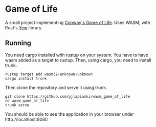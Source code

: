 # Game of Life

A small project implementing [Conway's Game of Life](https://en.wikipedia.org/wiki/Conway's_Game_of_Life).
Uses WASM, with Rust's [Yew](https://yew.rs) library.

## Running

You need cargo installed with rustup on your system. You have to have wasm added as a target to rustup. 
Then, using cargo, you need to install trunk.

```
rustup target add wasm32-unknown-unknown
cargo install trunk
```

Then clone the repository and serve it using trunk.

```shell
git clone https://github.com/pjlapinski/wasm_game_of_life
cd wasm_game_of_life
trunk serve
```

You should be able to see the application in your browser under http://localhost:8080

